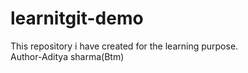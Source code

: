 # learnitgit-demo
This repository i have created for the learning purpose.
<br>
Author-Aditya sharma(Btm)

